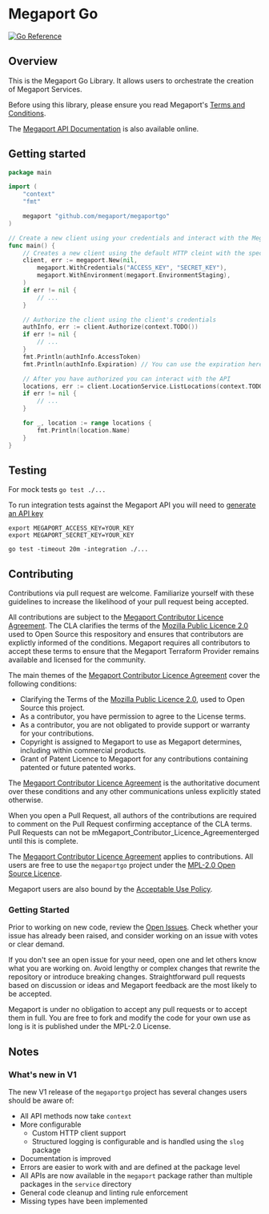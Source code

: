 # Megaport Go

[![Go Reference](https://pkg.go.dev/badge/github.com/megaport/megaportgo.svg)](https://pkg.go.dev/github.com/megaport/megaportgo)

## Overview

This is the Megaport Go Library. It allows users to orchestrate the creation of Megaport Services.

Before using this library, please ensure you read Megaport's [Terms and Conditions](https://www.megaport.com/legal/global-services-agreement/).

The [Megaport API Documentation](https://dev.megaport.com/) is also available online.

## Getting started 

```go
package main

import (
	"context"
	"fmt"

	megaport "github.com/megaport/megaportgo"
)

// Create a new client using your credentials and interact with the Megaport API
func main() {
	// Creates a new client using the default HTTP cleint with the specified credentials against the staging environment
	client, err := megaport.New(nil,
		megaport.WithCredentials("ACCESS_KEY", "SECRET_KEY"),
		megaport.WithEnvironment(megaport.EnvironmentStaging),
	)
	if err != nil {
		// ...
	}

	// Authorize the client using the client's credentials
	authInfo, err := client.Authorize(context.TODO())
	if err != nil {
		// ...
	}
	fmt.Println(authInfo.AccessToken)
	fmt.Println(authInfo.Expiration) // You can use the expiration here to reauthorize the client when your access token expires

	// After you have authorized you can interact with the API
	locations, err := client.LocationService.ListLocations(context.TODO())
	if err != nil {
		// ...
	}

	for _, location := range locations {
		fmt.Println(location.Name)
	}
}
```

## Testing
 
For mock tests `go test ./...`

To run integration tests against the Megaport API you will need to [generate an API key](https://docs.megaport.com/api/api-key/)

```
export MEGAPORT_ACCESS_KEY=YOUR_KEY
export MEGAPORT_SECRET_KEY=YOUR_KEY

go test -timeout 20m -integration ./... 
```

## Contributing

Contributions via pull request are welcome. Familiarize yourself with these guidelines to increase the likelihood of your pull request being accepted.

All contributions are subject to the [Megaport Contributor Licence Agreement](CLA.md).
The CLA clarifies the terms of the [Mozilla Public Licence 2.0](LICENSE) used to Open Source this respository and ensures that contributors are explictly informed of the conditions. Megaport requires all contributors to accept these terms to ensure that the Megaport Terraform Provider remains available and licensed for the community.

The main themes of the [Megaport Contributor Licence Agreement](CLA.md) cover the following conditions: 
- Clarifying the Terms of the [Mozilla Public Licence 2.0](LICENSE), used to Open Source this project.
- As a contributor, you have permission to agree to the License terms.
- As a contributor, you are not obligated to provide support or warranty for your contributions.
- Copyright is assigned to Megaport to use as Megaport determines, including within commercial products.
- Grant of Patent Licence to Megaport for any contributions containing patented or future patented works.

The [Megaport Contributor Licence Agreement](CLA.md) is 
the authoritative document over these conditions and any other communications unless explicitly stated otherwise.

When you open a Pull Request, all authors of the contributions are required to comment on the Pull Request confirming
acceptance of the CLA terms. Pull Requests can not be mMegaport_Contributor_Licence_Agreementerged until this is complete.

The [Megaport Contributor Licence Agreement](CLA.md) applies to contributions. 
All users are free to use the `megaportgo` project under the [MPL-2.0 Open Source Licence](LICENSE).

Megaport users are also bound by the [Acceptable Use Policy](https://www.megaport.com/legal/acceptable-use-policy).	

###  Getting Started

Prior to working on new code, review the [Open Issues](../issues). Check whether your issue has already been raised, and consider working on an issue with votes or clear demand.

If you don't see an open issue for your need, open one and let others know what you are working on. Avoid lengthy or complex changes that rewrite the repository or introduce breaking changes. Straightforward pull requests based on discussion or ideas and Megaport feedback are the most likely to be accepted. 

Megaport is under no obligation to accept any pull requests or to accept them in full. You are free to fork and modify the code for your own use as long is it is published under the MPL-2.0 License.

## Notes

### What's new in V1

The new V1 release of the `megaportgo` project has several changes users should be aware of:

- All API methods now take `context`
- More configurable 
    - Custom HTTP client support
    - Structured logging is configurable and is handled using the `slog` package
- Documentation is improved
- Errors are easier to work with and are defined at the package level
- All APIs are now available in the `megaport` package rather than multiple packages in the `service` directory
- General code cleanup and linting rule enforcement 
- Missing types have been implemented